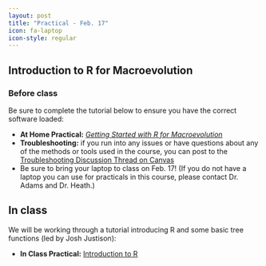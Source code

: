 ```yaml
---
layout: post
title: "Practical - Feb. 17"
icon: fa-laptop
icon-style: regular
---
```


## Introduction to R for Macroevolution 

### Before class

Be sure to complete the tutorial below to ensure you have the correct software loaded:

* **At Home Practical:** [*Getting Started with R for Macroevolution* <i class="fas fa-laptop"></i>](https://eeob-macroevolution.github.io/Practicals/Onboarding_RIntro/Setting_up_R_Rstudio.html)
* **Troubleshooting:** if you run into any issues or have questions about any of the methods or tools used in the course, you can post to the [Troubleshooting Discussion Thread on Canvas <i class="fas fa-life-ring"></i>](https://canvas.iastate.edu/courses/89027/discussion_topics/1116594)
* Be sure to bring your laptop to class on Feb. 17! (If you do not have a laptop you can use for practicals in this course, please contact Dr. Adams and Dr. Heath.)


## In class

We will be working through a tutorial introducing R and some basic tree functions (led by Josh Justison):

* **In Class Practical:** [Introduction to R](https://eeob-macroevolution.github.io/Practicals/Onboarding_RIntro/intro_to_R.html)
